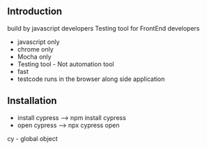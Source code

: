 ## Introduction
build by javascript developers
Testing tool for FrontEnd developers
- javascript only
- chrome only
- Mocha only
- Testing tool - Not automation tool
- fast
- testcode runs in the browser along side application

## Installation
- install cypress --> npm install cypress
- open cypress --> npx cypress open

cy - global object

